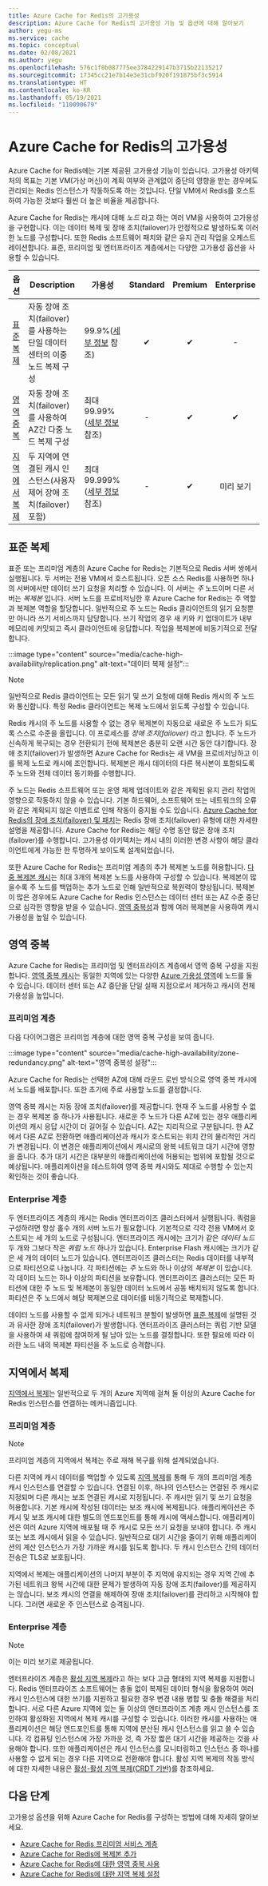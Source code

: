 ```yaml
---
title: Azure Cache for Redis의 고가용성
description: Azure Cache for Redis의 고가용성 기능 및 옵션에 대해 알아보기
author: yegu-ms
ms.service: cache
ms.topic: conceptual
ms.date: 02/08/2021
ms.author: yegu
ms.openlocfilehash: 576c1f0b087775ee3784229147b3715b22135217
ms.sourcegitcommit: 17345cc21e7b14e3e31cbf920f191875bf3c5914
ms.translationtype: HT
ms.contentlocale: ko-KR
ms.lasthandoff: 05/19/2021
ms.locfileid: "110090679"
---
```

# <a name="high-availability-for-azure-cache-for-redis"></a>Azure Cache for Redis의 고가용성

Azure Cache for Redis에는 기본 제공된 고가용성 기능이 있습니다. 고가용성 아키텍처의 목표는 기본 VM(가상 머신)이 계획 여부와 관계없이 중단의 영향을 받는 경우에도 관리되는 Redis 인스턴스가 작동하도록 하는 것입니다. 단일 VM에서 Redis를 호스트하여 가능한 것보다 훨씬 더 높은 비율을 제공합니다.

Azure Cache for Redis는 캐시에 대해 *노드* 라고 하는 여러 VM을 사용하여 고가용성을 구현합니다. 이는 데이터 복제 및 장애 조치(failover)가 안정적으로 발생하도록 이러한 노드를 구성합니다. 또한 Redis 소프트웨어 패치와 같은 유지 관리 작업을 오케스트레이션합니다. 표준, 프리미엄 및 엔터프라이즈 계층에서는 다양한 고가용성 옵션을 사용할 수 있습니다.

| 옵션 | Description | 가용성 | Standard | Premium | Enterprise |
| ------------------- | ------- | ------- | :------: | :---: | :---: |
| [표준 복제](#standard-replication)| 자동 장애 조치(failover)를 사용하는 단일 데이터 센터의 이중 노드 복제 구성 | 99.9%([세부 정보](https://azure.microsoft.com/support/legal/sla/cache/v1_0/) 참조) |✔|✔|-|
| [영역 중복](#zone-redundancy) | 자동 장애 조치(failover)를 사용하여 AZ간 다중 노드 복제 구성 | 최대 99.99%([세부 정보](https://azure.microsoft.com/support/legal/sla/cache/v1_0/) 참조) |-|✔|✔|
| [지역에서 복제](#geo-replication) | 두 지역에 연결된 캐시 인스턴스(사용자 제어 장애 조치(failover) 포함) | 최대 99.999%([세부 정보](https://azure.microsoft.com/support/legal/sla/cache/v1_0/) 참조) |-|✔|미리 보기|

## <a name="standard-replication"></a>표준 복제

표준 또는 프리미엄 계층의 Azure Cache for Redis는 기본적으로 Redis 서버 쌍에서 실행됩니다. 두 서버는 전용 VM에서 호스트됩니다. 오픈 소스 Redis를 사용하면 하나의 서버에서만 데이터 쓰기 요청을 처리할 수 있습니다. 이 서버는 *주* 노드이며 다른 서버는 *복제본* 입니다. 서버 노드를 프로비저닝한 후 Azure Cache for Redis는 주 역할과 복제본 역할을 할당합니다. 일반적으로 주 노드는 Redis 클라이언트의 읽기 요청뿐만 아니라 쓰기 서비스까지 담당합니다. 쓰기 작업의 경우 새 키와 키 업데이트가 내부 메모리에 커밋되고 즉시 클라이언트에 응답합니다. 작업을 복제본에 비동기적으로 전달합니다.

:::image type="content" source="media/cache-high-availability/replication.png" alt-text="데이터 복제 설정":::
   
>[!NOTE]
>일반적으로 Redis 클라이언트는 모든 읽기 및 쓰기 요청에 대해 Redis 캐시의 주 노드와 통신합니다. 특정 Redis 클라이언트는 복제 노드에서 읽도록 구성할 수 있습니다.
>
>

Redis 캐시의 주 노드를 사용할 수 없는 경우 복제본이 자동으로 새로운 주 노드가 되도록 스스로 수준을 올립니다. 이 프로세스를 *장애 조치(failover)* 라고 합니다. 주 노드가 신속하게 복구되는 경우 전환되기 전에 복제본은 충분히 오랜 시간 동안 대기합니다. 장애 조치(failover)가 발생하면 Azure Cache for Redis는 새 VM을 프로비저닝하고 이를 복제 노드로 캐시에 조인합니다. 복제본은 캐시 데이터의 다른 복사본이 포함되도록 주 노드와 전체 데이터 동기화를 수행합니다.

주 노드는 Redis 소프트웨어 또는 운영 체제 업데이트와 같은 계획된 유지 관리 작업의 영향으로 작동하지 않을 수 있습니다. 기본 하드웨어, 소프트웨어 또는 네트워크의 오류와 같은 계획되지 않은 이벤트로 인해 작동이 중지될 수도 있습니다. [Azure Cache for Redis의 장애 조치(failover) 및 패치](cache-failover.md)는 Redis 장애 조치(failover) 유형에 대한 자세한 설명을 제공합니다. Azure Cache for Redis는 해당 수명 동안 많은 장애 조치(failover)를 수행합니다. 고가용성 아키텍처는 캐시 내의 이러한 변경 사항이 해당 클라이언트에게 가능한 한 투명하게 보이도록 설계되었습니다.

또한 Azure Cache for Redis는 프리미엄 계층의 추가 복제본 노드를 허용합니다. [다중 복제본 캐시](cache-how-to-multi-replicas.md)는 최대 3개의 복제본 노드를 사용하여 구성할 수 있습니다. 복제본이 많을수록 주 노드를 백업하는 추가 노드로 인해 일반적으로 복원력이 향상됩니다. 복제본이 많은 경우에도 Azure Cache for Redis 인스턴스는 데이터 센터 또는 AZ 수준 중단으로 심각한 영향을 받을 수 있습니다. [영역 중복성](#zone-redundancy)과 함께 여러 복제본을 사용하여 캐시 가용성을 높일 수 있습니다.

## <a name="zone-redundancy"></a>영역 중복

Azure Cache for Redis는 프리미엄 및 엔터프라이즈 계층에서 영역 중복 구성을 지원합니다. [영역 중복 캐시](cache-how-to-zone-redundancy.md)는 동일한 지역에 있는 다양한 [Azure 가용성 영역](../availability-zones/az-overview.md)에 노드를 둘 수 있습니다. 데이터 센터 또는 AZ 중단을 단일 실패 지점으로서 제거하고 캐시의 전체 가용성을 높입니다.

### <a name="premium-tier"></a>프리미엄 계층

다음 다이어그램은 프리미엄 계층에 대한 영역 중복 구성을 보여 줍니다.

:::image type="content" source="media/cache-high-availability/zone-redundancy.png" alt-text="영역 중복성 설정":::
   
Azure Cache for Redis는 선택한 AZ에 대해 라운드 로빈 방식으로 영역 중복 캐시에서 노드를 배포합니다. 또한 초기에 주로 사용할 노드를 결정합니다.

영역 중복 캐시는 자동 장애 조치(failover)를 제공합니다. 현재 주 노드를 사용할 수 없는 경우 복제본 중 하나가 사용됩니다. 새로운 주 노드가 다른 AZ에 있는 경우 애플리케이션의 캐시 응답 시간이 더 길어질 수 있습니다. AZ는 지리적으로 구분됩니다. 한 AZ에서 다른 AZ로 전환하면 애플리케이션과 캐시가 호스트되는 위치 간의 물리적인 거리가 변경됩니다. 이 변경은 애플리케이션에서 캐시로의 왕복 네트워크 대기 시간에 영향을 줍니다. 추가 대기 시간은 대부분의 애플리케이션에 허용되는 범위에 포함될 것으로 예상됩니다. 애플리케이션을 테스트하여 영역 중복 캐시와도 제대로 수행할 수 있는지 확인하는 것이 좋습니다.

### <a name="enterprise-tiers"></a>Enterprise 계층

두 엔터프라이즈 계층의 캐시는 Redis 엔터프라이즈 클러스터에서 실행됩니다. 쿼럼을 구성하려면 항상 홀수 개의 서버 노드가 필요합니다. 기본적으로 각각 전용 VM에서 호스트되는 세 개의 노드로 구성됩니다. 엔터프라이즈 캐시에는 크기가 같은 *데이터 노드* 두 개와 그보다 작은 *쿼럼 노드* 하나가 있습니다. Enterprise Flash 캐시에는 크기가 같은 세 개의 데이터 노드가 있습니다. 엔터프라이즈 클러스터는 Redis 데이터를 내부적으로 파티션으로 나눕니다. 각 파티션에는 *주* 노드와 하나 이상의 *복제본* 이 있습니다. 각 데이터 노드는 하나 이상의 파티션을 보유합니다. 엔터프라이즈 클러스터는 모든 파티션에 대한 주 노드 및 복제본이 동일한 데이터 노드에서 공동 배치되지 않도록 합니다. 파티션은 주 노드에서 해당 복제본으로 데이터를 비동기적으로 복제합니다.

데이터 노드를 사용할 수 없게 되거나 네트워크 분할이 발생하면 [표준 복제](#standard-replication)에 설명된 것과 유사한 장애 조치(failover)가 발생합니다. 엔터프라이즈 클러스터는 쿼럼 기반 모델을 사용하여 새 쿼럼에 참여하게 될 남아 있는 노드를 결정합니다. 또한 필요에 따라 이러한 노드 내의 복제본 파티션을 주 노드로 승격합니다.

## <a name="geo-replication"></a>지역에서 복제

[지역에서 복제](cache-how-to-geo-replication.md)는 일반적으로 두 개의 Azure 지역에 걸쳐 둘 이상의 Azure Cache for Redis 인스턴스를 연결하는 메커니즘입니다. 

### <a name="premium-tier"></a>프리미엄 계층

>[!NOTE]
>프리미엄 계층의 지역에서 복제는 주로 재해 복구를 위해 설계되었습니다.
>
>

다른 지역에 캐시 데이터를 백업할 수 있도록 [지역 복제](cache-how-to-geo-replication.md)를 통해 두 개의 프리미엄 계층 캐시 인스턴스를 연결할 수 있습니다. 연결된 이후, 하나의 인스턴스는 연결된 주 캐시로 지정되며 다른 캐시는 보조 연결된 캐시로 지정됩니다. 주 캐시만 읽기 및 쓰기 요청을 허용합니다. 기본 캐시에 작성된 데이터는 보조 캐시에 복제됩니다. 애플리케이션은 주 캐시 및 보조 캐시에 대한 별도의 엔드포인트를 통해 캐시에 액세스합니다. 애플리케이션은 여러 Azure 지역에 배포될 때 주 캐시로 모든 쓰기 요청을 보내야 합니다. 주 캐시 또는 보조 캐시에서 읽을 수 있습니다. 일반적으로 대기 시간을 줄이기 위해 애플리케이션의 계산 인스턴스가 가장 가까운 캐시를 읽도록 합니다. 두 캐시 인스턴스 간의 데이터 전송은 TLS로 보호됩니다.

지역에서 복제는 애플리케이션의 나머지 부분이 주 지역에 유지되는 경우 지역 간에 추가된 네트워크 왕복 시간에 대한 문제가 발생하여 자동 장애 조치(failover)를 제공하지는 않습니다. 보조 캐시의 연결을 해제하여 장애 조치(failover)를 관리하고 시작해야 합니다. 그러면 새로운 주 인스턴스로 승격됩니다.

### <a name="enterprise-tiers"></a>Enterprise 계층

>[!NOTE]
>이는 미리 보기로 제공됩니다.
>
>

엔터프라이즈 계층은 [활성 지역 복제](cache-how-to-active-geo-replication.md)라고 하는 보다 고급 형태의 지역 복제를 지원합니다. Redis 엔터프라이즈 소프트웨어는 충돌 없이 복제된 데이터 형식을 활용하여 여러 캐시 인스턴스에 대한 쓰기를 지원하고 필요한 경우 변경 내용 병합 및 충돌 해결을 처리합니다. 서로 다른 Azure 지역에 있는 둘 이상의 엔터프라이즈 계층 캐시 인스턴스를 조인하여 활성화된 지역에서 복제 캐시를 구성할 수 있습니다. 이러한 캐시를 사용하는 애플리케이션은 해당 엔드포인트를 통해 지역에 분산된 캐시 인스턴스를 읽고 쓸 수 있습니다. 각 컴퓨팅 인스턴스에 가장 가까운 것, 즉 가장 짧은 대기 시간을 제공하는 것을 사용해야 합니다. 또한 애플리케이션은 캐시 인스턴스를 모니터링하고 인스턴스 중 하나를 사용할 수 없게 되는 경우 다른 지역으로 전환해야 합니다. 활성 지역 복제의 작동 방식에 대한 자세한 내용은 [활성-활성 지역 복제(CRDT 기반)](https://redislabs.com/redis-enterprise/technology/active-active-geo-distribution/)를 참조하세요.

## <a name="next-steps"></a>다음 단계

고가용성 옵션을 위해 Azure Cache for Redis를 구성하는 방법에 대해 자세히 알아보세요.

* [Azure Cache for Redis 프리미엄 서비스 계층](cache-overview.md#service-tiers)
* [Azure Cache for Redis에 복제본 추가](cache-how-to-multi-replicas.md)
* [Azure Cache for Redis에 대한 영역 중복 사용](cache-how-to-zone-redundancy.md)
* [Azure Cache for Redis에 대한 지역 복제 설정](cache-how-to-geo-replication.md)
